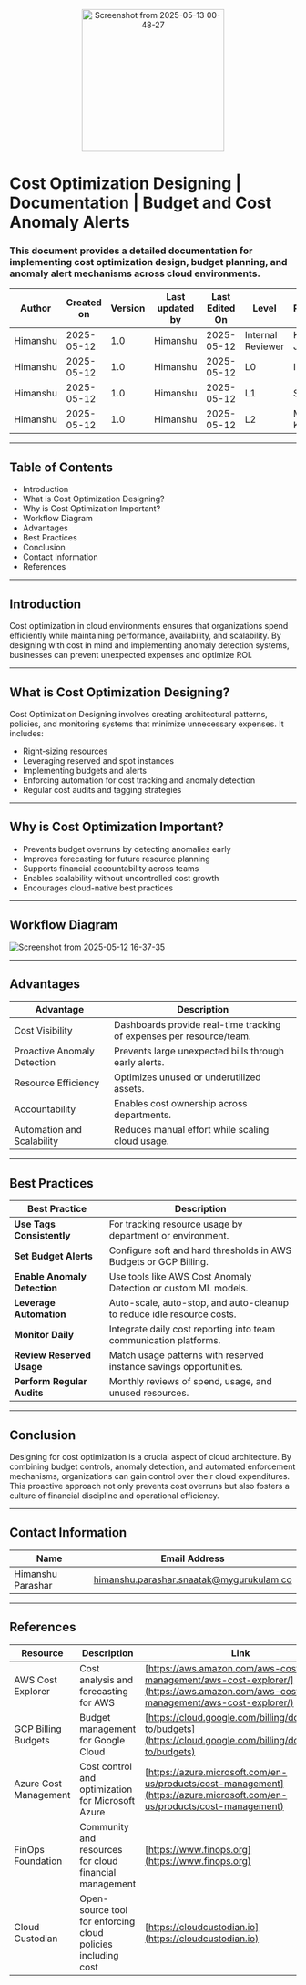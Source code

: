 <p align="center">
  <img src="https://github.com/user-attachments/assets/98dd267b-0cfb-4ca5-a4d5-ec0e6f62d692" alt="Screenshot from 2025-05-13 00-48-27" width="250"/>
</p>


# Cost Optimization Designing | Documentation | Budget and Cost Anomaly Alerts

### This document provides a detailed documentation for implementing cost optimization design, budget planning, and anomaly alert mechanisms across cloud environments.

| **Author** | **Created on** | **Version** | **Last updated by** | **Last Edited On** | **Level**          | **Reviewer**    |
|------------|----------------|-------------|----------------------|---------------------|---------------------|------------------|
| Himanshu   | 2025-05-12     | 1.0         | Himanshu             | 2025-05-12        | Internal Reviewer   | Komal Jaiswal    |
| Himanshu   | 2025-05-12     | 1.0         | Himanshu             | 2025-05-12        | L0                  | Imran            |
| Himanshu   | 2025-05-12     | 1.0         | Himanshu             | 2025-05-12        | L1                  | Shashi           |
| Himanshu   | 2025-05-12     | 1.0         | Himanshu             | 2025-05-12        | L2                  | Mahesh Kumar     |

---

## Table of Contents

- Introduction  
- What is Cost Optimization Designing?  
- Why is Cost Optimization Important?  
- Workflow Diagram  
- Advantages  
- Best Practices  
- Conclusion  
- Contact Information  
- References  

---

## Introduction

Cost optimization in cloud environments ensures that organizations spend efficiently while maintaining performance, availability, and scalability. By designing with cost in mind and implementing anomaly detection systems, businesses can prevent unexpected expenses and optimize ROI.

---

## What is Cost Optimization Designing?

Cost Optimization Designing involves creating architectural patterns, policies, and monitoring systems that minimize unnecessary expenses. It includes:

- Right-sizing resources  
- Leveraging reserved and spot instances  
- Implementing budgets and alerts  
- Enforcing automation for cost tracking and anomaly detection  
- Regular cost audits and tagging strategies  

---

## Why is Cost Optimization Important?

- Prevents budget overruns by detecting anomalies early  
- Improves forecasting for future resource planning  
- Supports financial accountability across teams  
- Enables scalability without uncontrolled cost growth  
- Encourages cloud-native best practices  

---

## Workflow Diagram

![Screenshot from 2025-05-12 16-37-35](https://github.com/user-attachments/assets/9876a85e-f2e7-471f-9cb4-86faa93b90a1)

---

## Advantages

| **Advantage**               | **Description**                                              |
|----------------------------|--------------------------------------------------------------|
| Cost Visibility             | Dashboards provide real-time tracking of expenses per resource/team. |
| Proactive Anomaly Detection| Prevents large unexpected bills through early alerts.        |
| Resource Efficiency         | Optimizes unused or underutilized assets.                   |
| Accountability              | Enables cost ownership across departments.                  |
| Automation and Scalability  | Reduces manual effort while scaling cloud usage.            |

---

## Best Practices

| **Best Practice**           | **Description**                                                                                 |
|-----------------------------|-------------------------------------------------------------------------------------------------|
| **Use Tags Consistently**   | For tracking resource usage by department or environment.                                      |
| **Set Budget Alerts**       | Configure soft and hard thresholds in AWS Budgets or GCP Billing.                              |
| **Enable Anomaly Detection**| Use tools like AWS Cost Anomaly Detection or custom ML models.                                  |
| **Leverage Automation**     | Auto-scale, auto-stop, and auto-cleanup to reduce idle resource costs.                         |
| **Monitor Daily**           | Integrate daily cost reporting into team communication platforms.                              |
| **Review Reserved Usage**   | Match usage patterns with reserved instance savings opportunities.                             |
| **Perform Regular Audits**  | Monthly reviews of spend, usage, and unused resources.                                         |

---

## Conclusion

Designing for cost optimization is a crucial aspect of cloud architecture. By combining budget controls, anomaly detection, and automated enforcement mechanisms, organizations can gain control over their cloud expenditures. This proactive approach not only prevents cost overruns but also fosters a culture of financial discipline and operational efficiency.

---

## Contact Information
| Name              | Email Address                                   |
|-------------------|--------------------------------------------------|
| Himanshu Parashar | himanshu.parashar.snaatak@mygurukulam.co         |


---

## References

| **Resource**            | **Description**                                            | **Link**                                                                 |
|-------------------------|------------------------------------------------------------|--------------------------------------------------------------------------|
| AWS Cost Explorer       | Cost analysis and forecasting for AWS                      | [https://aws.amazon.com/aws-cost-management/aws-cost-explorer/](https://aws.amazon.com/aws-cost-management/aws-cost-explorer/) |
| GCP Billing Budgets     | Budget management for Google Cloud                         | [https://cloud.google.com/billing/docs/how-to/budgets](https://cloud.google.com/billing/docs/how-to/budgets) |
| Azure Cost Management   | Cost control and optimization for Microsoft Azure          | [https://azure.microsoft.com/en-us/products/cost-management](https://azure.microsoft.com/en-us/products/cost-management) |
| FinOps Foundation       | Community and resources for cloud financial management     | [https://www.finops.org](https://www.finops.org) |
| Cloud Custodian         | Open-source tool for enforcing cloud policies including cost | [https://cloudcustodian.io](https://cloudcustodian.io) |

